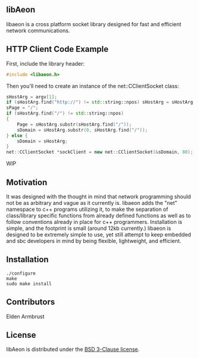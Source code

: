 ## libAeon

libaeon is a cross platform socket library designed for fast and efficient
network communications.  

## HTTP Client Code Example
First, include the library header:
```cpp
#include <libaeon.h>
```

Then you'll need to create an instance of the net::CClientSocket class:
```cpp
sHostArg = argv[1];
if (sHostArg.find("http://") != std::string::npos) sHostArg = sHostArg.substr(7);
sPage = "/";
if (sHostArg.find("/") != std::string::npos)
{
    Page = sHostArg.substr(sHostArg.find("/"));
    sDomain = sHostArg.substr(0, sHostArg.find("/"));
} else {
    sDomain = sHostArg;
}
net::CClientSocket *sockClient = new net::CClientSocket(&sDomain, 80);
```
WIP

## Motivation
It was designed with the thought in mind that
network programming should not be as arbitrary and vague as it currently is.
libaeon adds the "net" namespace to c++ programs utilizing it, to make
the separation of class/library specific functions from already defined
functions as well as to follow conventions already in place for c++
programmers.  Installation is simple, and the footprint is small (around
12kb currently.)  libaeon is designed to be extremely simple to use, yet
still attempt to keep embedded and sbc developers in mind by being flexible,
lightweight, and efficient.

## Installation

```
./configure
make
sudo make install
```

## Contributors

Elden Armbrust

## License

libAeon is distributed under the [BSD 3-Clause license](https://opensource.org/licenses/BSD-3-Clause).